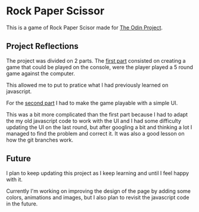 # Rock Paper Scissor
This is a game of Rock Paper Scisor made for [The Odin Project](https://www.theodinproject.com/).

## Project Reflections
The project was divided on 2 parts. The [first part](https://www.theodinproject.com/paths/foundations/courses/foundations/lessons/rock-paper-scissors) consisted on creating a game that could be played on the console, were the player played a 5 round game against the computer.

This allowed me to put to pratice what I had previously learned on javascript.

For the [second part](https://www.theodinproject.com/paths/foundations/courses/foundations/lessons/revisiting-rock-paper-scissors) I had to make the game playable with a simple UI.

This was a bit more complicated than the first part because I had to adapt the my old javascript code to work with the UI and I had some difficulty updating the UI on the last round, but after googling a bit and thinking a lot I managed to find the problem and correct it.
It was also a good lesson on how the git branches work.

## Future
I plan to keep updating this project as I keep learning and until I feel happy with it.

Currently I'm working on improving the design of the page by adding some colors, animations and images, but I also plan to revisit the javascript code in the future.